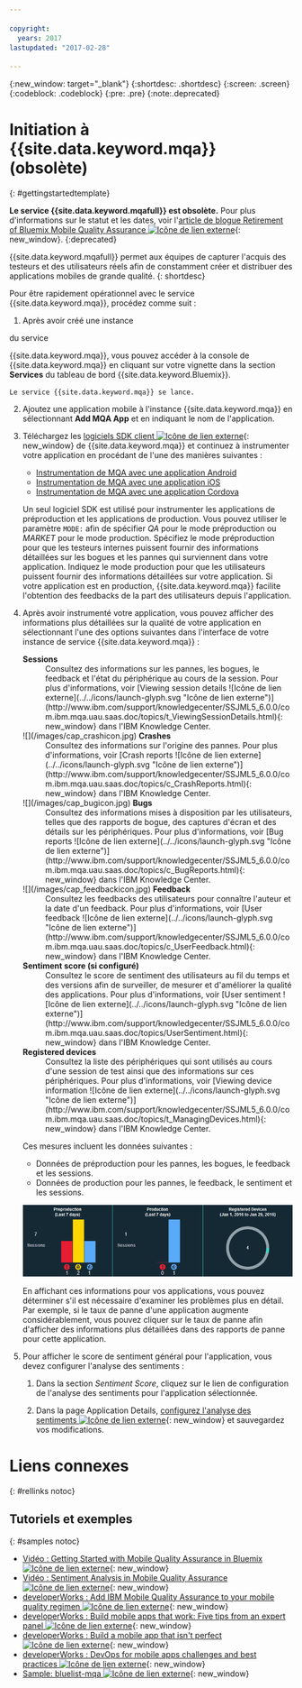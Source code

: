 ```yaml
---

copyright:
  years: 2017
lastupdated: "2017-02-28"

---
```

{:new_window: target="_blank"}
{:shortdesc: .shortdesc}
{:screen: .screen}
{:codeblock: .codeblock}
{:pre: .pre}
{:note:.deprecated}

# Initiation à {{site.data.keyword.mqa}} (obsolète)
{: #gettingstartedtemplate}

**Le service {{site.data.keyword.mqafull}} est obsolète.** Pour plus d'informations sur le statut et les dates, voir l'[article de blogue Retirement of Bluemix Mobile Quality Assurance ![Icône de lien externe](../../icons/launch-glyph.svg "Icône de lien externe")](https://www.ibm.com/blogs/bluemix/?p=72728){: new_window}.
{:deprecated}

{{site.data.keyword.mqafull}} permet aux équipes de capturer l'acquis des testeurs et des utilisateurs
réels afin de constamment créer et distribuer des applications mobiles de grande qualité.
{: shortdesc}

Pour être rapidement opérationnel avec le service {{site.data.keyword.mqa}}, procédez comme suit :

1. Après avoir créé une instance
<!--[create an instance](https://console.{DomainName}/docs/services/reqnsi.html#req_instance)-->du service
{{site.data.keyword.mqa}}, vous pouvez accéder à la console de {{site.data.keyword.mqa}}
en cliquant sur votre vignette dans la section **Services** du tableau de bord {{site.data.keyword.Bluemix}}.

	Le service {{site.data.keyword.mqa}} se lance.

2. Ajoutez une application mobile à l'instance {{site.data.keyword.mqa}} en sélectionnant **Add MQA App** et en indiquant le nom de l'application.

3. Téléchargez les [logiciels SDK client ![Icône de lien externe](../../icons/launch-glyph.svg "Icône de lien externe")](http://www.ibm.com/support/docview.wss?uid=swg27044490){: new_window} de {{site.data.keyword.mqa}} et continuez à instrumenter votre application en procédant de l'une des manières suivantes :

	* [Instrumentation de MQA avec une application Android](mqa_inst_app_android.html)
	* [Instrumentation de MQA avec une application iOS](mqa_inst_app_ios.html)
	* [Instrumentation de MQA avec une application Cordova](mqa_inst_app_cord.html)

	Un seul logiciel SDK est utilisé pour instrumenter les applications de préproduction et les applications de production. Vous pouvez utiliser le paramètre `MODE:` afin de spécifier *QA* pour le mode préproduction ou *MARKET* pour le mode production. Spécifiez le mode préproduction pour que les testeurs internes puissent fournir des informations détaillées sur les bogues et les pannes qui surviennent dans votre application. Indiquez le mode production pour que les utilisateurs puissent fournir des informations détaillées sur votre application. Si votre application est en production, {{site.data.keyword.mqa}} facilite l'obtention des feedbacks de la part des utilisateurs depuis l'application.

4. Après avoir instrumenté votre application, vous pouvez afficher des informations plus détaillées sur la qualité de votre application en sélectionnant l'une des options suivantes dans l'interface de votre instance de service {{site.data.keyword.mqa}} :

	<dl>
		<dt><strong>Sessions</strong></dt>
		<dd>Consultez des informations sur les pannes, les bogues, le feedback et l'état du périphérique au cours de la session.  Pour plus d'informations, voir [Viewing session details ![Icône de lien externe](../../icons/launch-glyph.svg "Icône de lien externe")](http://www.ibm.com/support/knowledgecenter/SSJML5_6.0.0/com.ibm.mqa.uau.saas.doc/topics/t_ViewingSessionDetails.html){: new_window} dans l'IBM Knowledge Center.</dd>
		<dt>![](/images/cap_crashicon.jpg) <strong>Crashes</strong></dt>
		<dd>Consultez des informations sur l'origine des pannes. Pour plus d'informations, voir [Crash reports ![Icône de lien externe](../../icons/launch-glyph.svg "Icône de lien externe")](http://www.ibm.com/support/knowledgecenter/SSJML5_6.0.0/com.ibm.mqa.uau.saas.doc/topics/c_CrashReports.html){: new_window} dans l'IBM Knowledge Center.</dd>
		<dt>![](/images/cap_bugicon.jpg) <strong>Bugs</strong></dt>
		<dd>Consultez des informations mises à disposition par les utilisateurs, telles que des rapports de bogue, des captures d'écran et des détails sur les périphériques. Pour plus d'informations, voir [Bug reports ![Icône de lien externe](../../icons/launch-glyph.svg "Icône de lien externe")](http://www.ibm.com/support/knowledgecenter/SSJML5_6.0.0/com.ibm.mqa.uau.saas.doc/topics/c_BugReports.html){: new_window} dans l'IBM Knowledge Center.</dd>
		<dt>![](/images/cap_feedbackicon.jpg) <strong>Feedback</strong></dt>
		<dd>Consultez les feedbacks des utilisateurs pour connaître l'auteur et la date d'un feedback. Pour plus d'informations, voir [User feedback ![Icône de lien externe](../../icons/launch-glyph.svg "Icône de lien externe")](http://www.ibm.com/support/knowledgecenter/SSJML5_6.0.0/com.ibm.mqa.uau.saas.doc/topics/c_UserFeedback.html){: new_window} dans l'IBM Knowledge Center.</dd>
		<dt><strong>Sentiment score (si configuré)</strong></dt>
		<dd>Consultez le score de sentiment des utilisateurs au fil du temps et des versions afin de surveiller, de mesurer et d'améliorer la qualité des applications. Pour plus d'informations, voir [User sentiment ![Icône de lien externe](../../icons/launch-glyph.svg "Icône de lien externe")](http://www.ibm.com/support/knowledgecenter/SSJML5_6.0.0/com.ibm.mqa.uau.saas.doc/topics/UserSentiment.html){: new_window} dans l'IBM Knowledge Center.</dd>
		<dt><strong>Registered devices</strong></dt>
		<dd>Consultez la liste des périphériques qui sont utilisés au cours d'une session de test ainsi que des informations sur ces périphériques. Pour plus d'informations, voir [Viewing device information ![Icône de lien externe](../../icons/launch-glyph.svg "Icône de lien externe")](http://www.ibm.com/support/knowledgecenter/SSJML5_6.0.0/com.ibm.mqa.uau.saas.doc/topics/t_ManagingDevices.html){: new_window} dans l'IBM Knowledge Center.</dd>
	</dl>

	Ces mesures incluent les données suivantes :

	* Données de préproduction pour les pannes, les bogues, le feedback et les sessions.
	* Données de production pour les pannes, le feedback, le sentiment et les sessions.

	![Capture d'écran de l'interface dans laquelle vous pouvez afficher les métriques de qualité associées à une application](images/quality_metrics_saas4.gif)

	En affichant ces informations pour vos applications, vous pouvez déterminer s'il est nécessaire d'examiner les problèmes plus en détail. Par
exemple, si le taux de panne d'une application augmente considérablement, vous pouvez cliquer sur le taux de panne afin d'afficher des informations plus
détaillées dans des rapports de panne pour cette application.

5. Pour afficher le score de sentiment général pour l'application, vous devez configurer l'analyse des sentiments :

	1. Dans la section *Sentiment Score*, cliquez sur le lien de configuration de l'analyse des sentiments pour l'application
sélectionnée.

	2. Dans la page Application Details, [configurez l'analyse des sentiments ![Icône de lien externe](../../icons/launch-glyph.svg "Icône de lien externe")](http://www.ibm.com/support/knowledgecenter/SSJML5_6.0.0/com.ibm.mqa.uau.saas.doc/topics/tEnablingUserSentiment.html){: new_window} et sauvegardez vos modifications.


# Liens connexes
{: #rellinks notoc}

## Tutoriels et exemples
{: #samples notoc}

* [Vidéo : Getting Started with Mobile Quality Assurance in Bluemix ![Icône de lien externe](../../icons/launch-glyph.svg "Icône de lien externe")](https://www.youtube.com/watch?v=zHRfGatcKPM){: new_window}  
* [Vidéo : Sentiment Analysis in Mobile Quality Assurance ![Icône de lien externe](../../icons/launch-glyph.svg "Icône de lien externe")](https://www.youtube.com/watch?v=uhkqb8BIn6k){: new_window}
* [developerWorks : Add IBM Mobile Quality Assurance to your mobile quality regimen ![Icône de lien externe](../../icons/launch-glyph.svg "Icône de lien externe")](http://www.ibm.com/developerworks/library/mo-mqa/index.html){: new_window}
* [developerWorks : Build mobile apps that work: Five tips from an expert panel ![Icône de lien externe](../../icons/launch-glyph.svg "Icône de lien externe")](http://www.ibm.com/developerworks/library/mo-mqa-tips/index.html){: new_window}
* [developerWorks : Build a mobile app that isn't perfect ![Icône de lien externe](../../icons/launch-glyph.svg "Icône de lien externe")](http://www.ibm.com/developerworks/library/mo-build-imperfect-mobile-app/){: new_window}
* [developerWorks : DevOps for mobile apps challenges and best practices ![Icône de lien externe](../../icons/launch-glyph.svg "Icône de lien externe")](http://www.ibm.com/developerworks/library/mo-bestdevops-mobileapps/index.html){: new_window}
* [Sample: bluelist-mqa ![Icône de lien externe](../../icons/launch-glyph.svg "Icône de lien externe")](https://hub.jazz.net/project/mobilecloud/bluelist-mqa/overview){: new_window}
